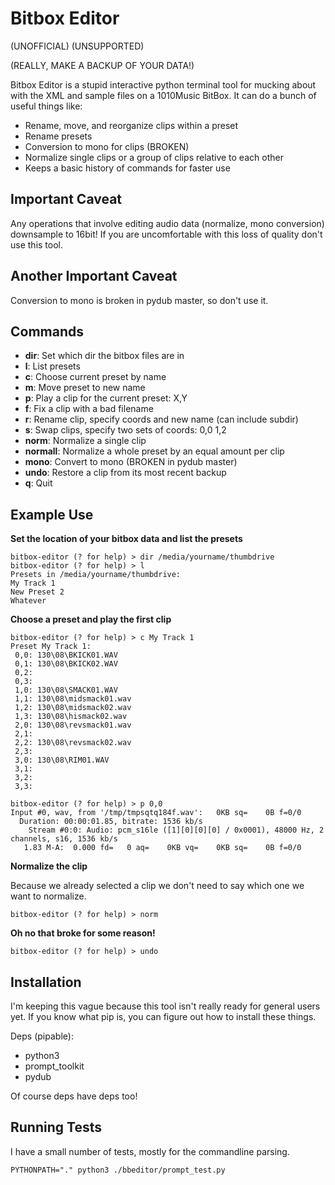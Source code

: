 # Bitbox Editor

(UNOFFICIAL) (UNSUPPORTED)

(REALLY, MAKE A BACKUP OF YOUR DATA!)

Bitbox Editor is a stupid interactive python terminal tool for mucking about
with the XML and sample files on a 1010Music BitBox.  It can do a bunch of
useful things like:

* Rename, move, and reorganize clips within a preset
* Rename presets
* Conversion to mono for clips (BROKEN)
* Normalize single clips or a group of clips relative to each other
* Keeps a basic history of commands for faster use

## Important Caveat

Any operations that involve editing audio data (normalize, mono conversion)
downsample to 16bit!  If you are uncomfortable with this loss of quality don't
use this tool.

## Another Important Caveat

Conversion to mono is broken in pydub master, so don't use it.

## Commands

* **dir**: Set which dir the bitbox files are in
* **l**: List presets
* **c**: Choose current preset by name
* **m**: Move preset to new name
* **p**: Play a clip for the current preset: X,Y
* **f**: Fix a clip with a bad filename
* **r**: Rename clip, specify coords and new name (can include subdir)
* **s**: Swap clips, specify two sets of coords: 0,0 1,2
* **norm**: Normalize a single clip
* **normall**: Normalize a whole preset by an equal amount per clip
* **mono**: Convert to mono (BROKEN in pydub master)
* **undo**: Restore a clip from its most recent backup
* **q**: Quit

## Example Use

**Set the location of your bitbox data and list the presets**

```
bitbox-editor (? for help) > dir /media/yourname/thumbdrive
bitbox-editor (? for help) > l
Presets in /media/yourname/thumbdrive:
My Track 1
New Preset 2
Whatever
```

**Choose a preset and play the first clip**

```
bitbox-editor (? for help) > c My Track 1
Preset My Track 1:
 0,0: 130\08\BKICK01.WAV
 0,1: 130\08\BKICK02.WAV
 0,2:
 0,3:
 1,0: 130\08\SMACK01.WAV
 1,1: 130\08\midsmack01.wav
 1,2: 130\08\midsmack02.wav
 1,3: 130\08\hismack02.wav
 2,0: 130\08\revsmack01.wav
 2,1:
 2,2: 130\08\revsmack02.wav
 2,3:
 3,0: 130\08\RIM01.WAV
 3,1:
 3,2:
 3,3:

bitbox-editor (? for help) > p 0,0
Input #0, wav, from '/tmp/tmpsqtq184f.wav':   0KB sq=    0B f=0/0
  Duration: 00:00:01.85, bitrate: 1536 kb/s
    Stream #0:0: Audio: pcm_s16le ([1][0][0][0] / 0x0001), 48000 Hz, 2 channels, s16, 1536 kb/s
   1.83 M-A:  0.000 fd=   0 aq=    0KB vq=    0KB sq=    0B f=0/0
```

**Normalize the clip**

Because we already selected a clip we don't need to say which one we want to
normalize.

```
bitbox-editor (? for help) > norm
```

**Oh no that broke for some reason!**

```
bitbox-editor (? for help) > undo
```

## Installation

I'm keeping this vague because this tool isn't really ready for general users
yet.  If you know what pip is, you can figure out how to install these things.

Deps (pipable):

* python3
* prompt_toolkit
* pydub

Of course deps have deps too!

## Running Tests

I have a small number of tests, mostly for the commandline parsing.

```
PYTHONPATH="." python3 ./bbeditor/prompt_test.py
```
